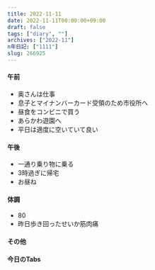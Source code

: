 ```yaml
---
title: 2022-11-11
date: 2022-11-11T00:00:00+09:00
draft: false
tags: ["diary", ""]
archives: ["2022-11"]
n年日記: ["1111"]
slug: 266925
---
```

#### 午前
- 奥さんは仕事
- 息子とマイナンバーカード受領のため市役所へ
- 昼食をコンビニで買う
- あらかわ遊園へ
- 平日は適度に空いていて良い
#### 午後
- 一通り乗り物に乗る
- 3時過ぎに帰宅
- お昼ね
#### 体調
- 80
- 昨日歩き回ったせいか筋肉痛
#### その他
#### 今日のTabs
